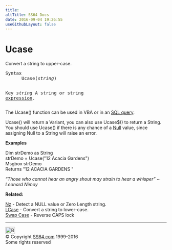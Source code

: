 ```yaml
---
title:
altTitle: SS64 Docs
date: 2016-09-04 19:26:55
useGithubLayout: false
---
```

<!-- #BeginLibraryItem "/Library/head_access.lbi" --><!-- #EndLibraryItem --><h1>Ucase</h1>
<p>  Convert a string to upper-case.</p>
<pre>Syntax
      Ucase(<i>string</i>)

Key
   <i>string</i>    A string or string <a href="stringexpression.html">expression</a>.</pre>
<p>The Ucase() function can be used in VBA or in an <a href="syntax-functions.html">SQL query</a>.</p>
<p><span class="code">Ucase()</span> will return a Variant, you can also use <span class="code">Ucase$()</span> to return a String. <br>
You should use <span class="code">Ucase()</span> if there is any chance of a <a href="syntax-null.html">Null</a> value, since assigning Null to a String will raise an error. </p>
<p><b>Examples</b></p>
<p><span class="code">Dim strDemo as String <br>
strDemo = Ucase("12 Acacia Gardens")<br>
Msgbox strDemo
<br>
</span>Returns <span class="code">"12 ACACIA GARDENS "</span></p>
<p class="quote"><i>“Those who cannot hear an angry shout may strain to hear a whisper” ~ Leonard Nimoy</i></p>
<p><b>Related:</b></p>
<p><a href="nz.html">Nz</a> - Detect a NULL value or Zero Length string.<br>
<a href="lcase.html">LCase</a> - Convert a string to lower-case.<br>
<a href="../case.html">Swap Case</a> - Reverse CAPS lock<br>
</p><!-- #BeginLibraryItem "/Library/foot_access.lbi" --><p>
<!-- access -->

<hr>
<div id="bl" class="footer"><a href="ucase.html#"><img src="../images/top.png" width="30" height="22" alt="Back to the Top"></a></div>
<div id="br" class="footer, tagline">© Copyright <a href="../index.html">SS64.com</a> 1999-2016<br>
Some rights reserved</div><!-- #EndLibraryItem -->

